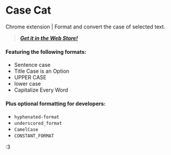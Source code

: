 # Case Cat

Chrome extension | Format and convert the case of selected text.

> _**[Get it in the Web Store!](https://chrome.google.com/webstore/detail/case-cat/lglonldeanebhiaeocgeifacebknejjp)**_

#### Featuring the following formats:

- Sentence case
- Title Case is an Option
- UPPER CASE
- lower case
- Capitalize Every Word

#### Plus optional formatting for developers:

- `hyphenated-format`
- `underscored_format`
- `CamelCase`
- `CONSTANT_FORMAT`


:3
